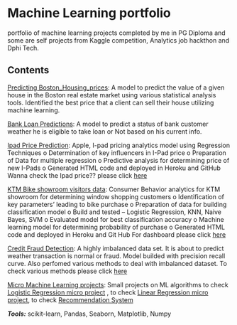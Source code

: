 # Machine Learning portfolio
portfolio of machine learning projects completed by me in PG Diploma and some are  self projects from Kaggle competition, Analytics job hackthon and Dphi Tech.

## Contents
[Predicting Boston_Housing_prices](https://github.com/krishnavamshikorpal/Machine-Learning-portfolio/blob/87419c4399898d23922a6e363beb4ccf4daaf1f2/Bostan%20House%20Price%20Predictions/boston%20pca.ipynb): A model to predict the value of a given house in the Boston real estate market using various statistical analysis tools. Identified the best price that a client can sell their house utilizing machine learning.

[Bank Loan Predictions](https://github.com/krishnavamshikorpal/Machine-Learning-portfolio/blob/main/loan%20data/Loan%20prediction.ipynb): A model to predict a status of bank customer weather he is eligible to take loan or Not based on his current info.

[Ipad Price Prediction](https://github.com/krishnavamshikorpal/Machine-Learning-portfolio/blob/main/Ipad/model.py): Apple, I-pad pricing analytics model using Regression Techniques
o	Determination of key influencers in I-Pad price
o	Preparation of Data for multiple regression
o	Predictive analysis for determining price of new I-Pads
o	Generated HTML code and deployed in Heroku and GitHub
Wanna check the Ipad price?? please click [here](https://ipadpredictions.herokuapp.com/)

[KTM Bike showroom visitors data](https://github.com/krishnavamshikorpal/Machine-Learning-portfolio/blob/main/KTM/model.py): Consumer Behavior analytics for KTM showroom for determining window shopping customers
o	Identification of key parameters’ leading to bike purchase
o	Preparation of data for building classification model
o	Build and tested – Logistic Regression, KNN, Naive Bayes, SVM
o	Evaluated model for best classification accuracy
o	Machine learning model for determining probability of purchase
o	Generated HTML code and deployed in Heroku and Git Hub
For dashboard please click [here](https://ktmvisitorchances.herokuapp.com/)

[Credit Fraud Detection](https://github.com/krishnavamshikorpal/Machine-Learning-portfolio/blob/main/Credit%20fraud%20Detection/credit%20fraud.ipynb): A highly imbalanced data set. It is about to predict weather transaction is normal or fraud. Model builded with precision recall curve. Also perfomed various methods to deal with imbalanced dataset. To check various methods please click [here](https://github.com/krishnavamshikorpal/Machine-Learning-portfolio/blob/main/Credit%20fraud%20Detection/Various%20methods%20to%20handle%20imbalanced%20datasets.ipynb)

[Micro Machine Learning projects](https://github.com/krishnavamshikorpal/Machine-Learning-portfolio/tree/main/Micro%20Machine%20Learning%20Projects): Small projects on ML algorithms to check [Logistic Regression micro project](https://github.com/krishnavamshikorpal/Machine-Learning-portfolio/blob/main/Micro%20Machine%20Learning%20Projects/logistic%20regression%20predicting%20Diabetics.ipynb) , to check [Linear Regression micro project](https://github.com/krishnavamshikorpal/Machine-Learning-portfolio/blob/main/Micro%20Machine%20Learning%20Projects/Linear%20Regression%20predicting%20real%20estate%20prices.ipynb), to check [Recommendation System](https://github.com/krishnavamshikorpal/Machine-Learning-portfolio/blob/main/Micro%20Machine%20Learning%20Projects/Recommending%20movies%20using%20correlation.ipynb)

***Tools:*** scikit-learn, Pandas, Seaborn, Matplotlib, Numpy

